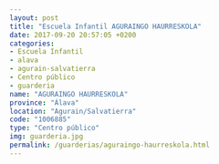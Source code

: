 ```yaml
---
layout: post
title: "Escuela Infantil AGURAINGO HAURRESKOLA"
date: 2017-09-20 20:57:05 +0200
categories:
- Escuela Infantil
- alava
- agurain-salvatierra
- Centro público
- guarderia
name: "AGURAINGO HAURRESKOLA"
province: "Álava"
location: "Agurain/Salvatierra"
code: "1006885"
type: "Centro público"
img: guarderia.jpg
permalink: /guarderias/aguraingo-haurreskola.html
---
```

